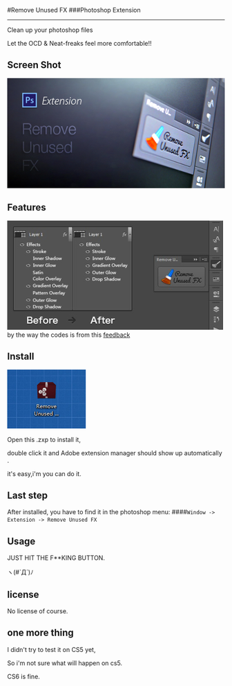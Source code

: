 #Remove Unused FX
###Photoshop Extension

---

Clean up your photoshop files

Let the OCD & Neat-freaks feel more comfortable!!


Screen Shot
---

![](README.img/1.jpg)

Features
---

![](README.img/2.jpg)
by the way the codes is from this [feedback](http://feedback.photoshop.com/photoshop_family/topics/photoshop_feature_request_remove_unused_layer_styles)

Install
---
![](README.img/3.jpg)

Open this .zxp to install it,

double click it and Adobe extension manager should show up automatically .

it's easy,i'm you can do it.

Last step
---
After installed, you have to find it in the photoshop menu:
####` Window -> Extension -> Remove Unused FX `


Usage
---

JUST HIT THE F**KING BUTTON.  

ヽ(#`Д´)ﾉ



license
---
No license of course.


one more thing
---
I didn't try to test it on CS5 yet,

So i'm not sure what will happen on cs5.

CS6 is fine.